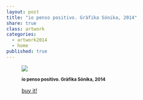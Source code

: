 ```yaml
---
layout: post
title: "io penso positivo. Gràfika Sónika, 2014"
share: true
class: artwork
categories:
  - artwork2014
  - home
published: true
---
```


<figure class="text-center">
	<img src="http://www.inpocketart.com/wp-content/uploads/2014/07/3.io-penso-positivo-grafica-sonika-2014-watermark.jpg">
	<figcaption>
		<p><small><strong>io penso positivo. Gràfika Sónika, 2014</strong></small></p>
		<p><a href="http://www.inpocketart.com/product/io-penso-positivo-grafika-sonika-2014/" class="btn btn-primary btn-lg"><i class="fa fa-credit-card"></i> buy it!</a></p>
	</figcaption>
</figure>